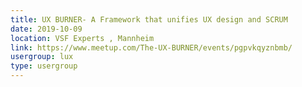 ```yaml
---
title: UX BURNER- A Framework that unifies UX design and SCRUM
date: 2019-10-09
location: VSF Experts , Mannheim
link: https://www.meetup.com/The-UX-BURNER/events/pgpvkqyznbmb/
usergroup: lux
type: usergroup
---
```

